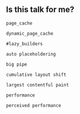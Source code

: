 <div class="section-inner">

## Is this talk for me?

<div class="col-2">
  <div class="col">
  <div class="fragment">

`page_cache`

  </div>

<div class="fragment">

`dynamic_page_cache`

</div>

  <div class="fragment">

`#lazy_builders`

</div>

<div class="fragment">

`auto placeholdering`

</div>

<div class="fragment">

`big pipe`

</div>

  </div>
  <div class="col">

<div class="fragment">

`cumulative layout shift`

</div>

<div class="fragment">

`largest contentful paint`

</div>

<div class="fragment">

`performance`

</div>

<div class="fragment">

`perceived performance`

</div>

  </div>
</div>

</div>
